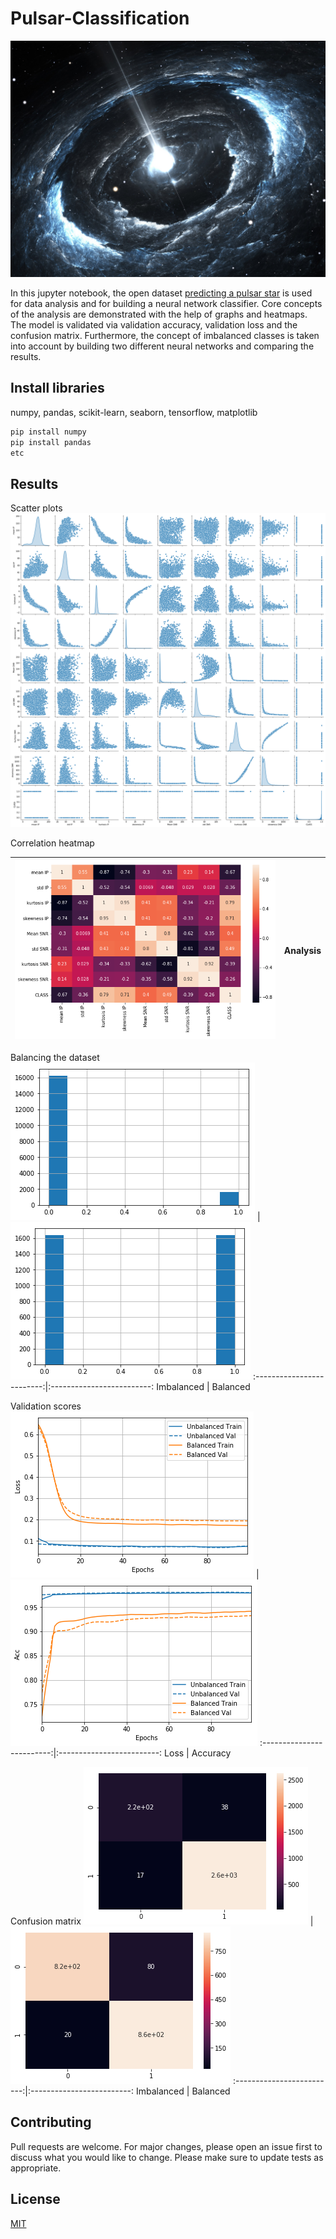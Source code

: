 # Pulsar-Classification
![](https://github.com/EvanBagis/Pulsar-Classification/blob/master/pulsar.jpg)


In this jupyter notebook, the open dataset [predicting a pulsar star](https://www.kaggle.com/pavanraj159/predicting-a-pulsar-star) is used for data analysis and for building a neural network classifier. Core concepts of the analysis are demonstrated with the help of graphs and heatmaps. The model is validated via validation accuracy, validation loss and the confusion matrix. Furthermore, the concept of imbalanced classes is taken into account by building two different neural networks and comparing the results. 

## Install libraries

numpy, pandas, scikit-learn, seaborn, tensorflow, matplotlib

```bash
pip install numpy
pip install pandas
etc
```

## Results

Scatter plots
![](https://github.com/EvanBagis/Pulsar-Classification/blob/master/output_4_2.png)

Correlation heatmap

![](https://github.com/EvanBagis/Pulsar-Classification/blob/master/output_5_1.png) | Analysis
:-------------------------:|:-------------------------:

Balancing the dataset
![](https://github.com/EvanBagis/Pulsar-Classification/blob/master/output_6_1.png)   |  ![](https://github.com/EvanBagis/Pulsar-Classification/blob/master/utput_7_1.png)
:-------------------------:|:-------------------------:
Imbalanced  |  Balanced

Validation scores
![](https://github.com/EvanBagis/Pulsar-Classification/blob/master/output_11_0.png)   |  ![](https://github.com/EvanBagis/Pulsar-Classification/blob/master/output_12_0.png)
:-------------------------:|:-------------------------:
Loss  |  Accuracy

Confusion matrix
![](https://github.com/EvanBagis/Pulsar-Classification/blob/master/output_8_0.png)    |  ![](https://github.com/EvanBagis/Pulsar-Classification/blob/master/output_9_0.png)
:-------------------------:|:-------------------------:
Imbalanced  |  Balanced

## Contributing

Pull requests are welcome. For major changes, please open an issue first to discuss what you would like to change.
Please make sure to update tests as appropriate.

## License
[MIT](https://choosealicense.com/licenses/mit/)

